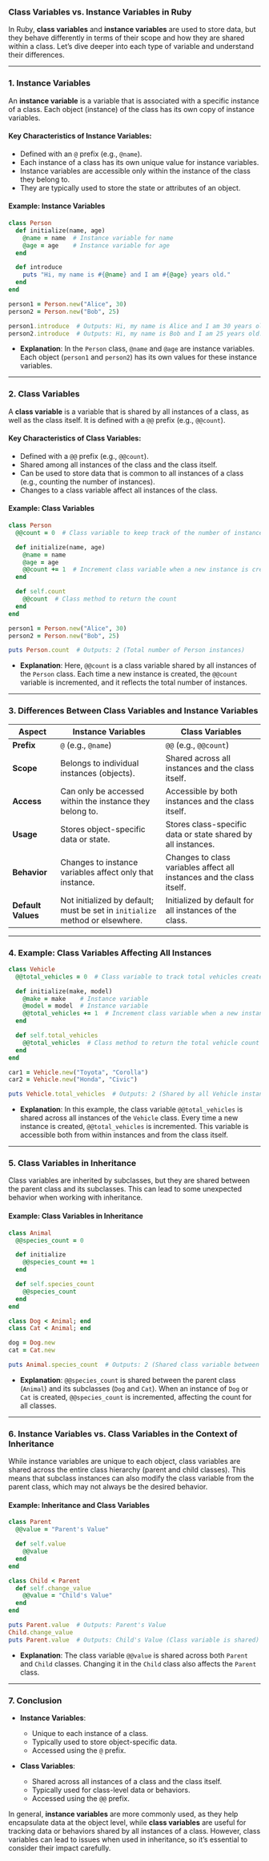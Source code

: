 ### **Class Variables vs. Instance Variables in Ruby**

In Ruby, **class variables** and **instance variables** are used to store data, but they behave differently in terms of their scope and how they are shared within a class. Let’s dive deeper into each type of variable and understand their differences.

---

### **1. Instance Variables**

An **instance variable** is a variable that is associated with a specific instance of a class. Each object (instance) of the class has its own copy of instance variables.

#### **Key Characteristics of Instance Variables:**
- Defined with an `@` prefix (e.g., `@name`).
- Each instance of a class has its own unique value for instance variables.
- Instance variables are accessible only within the instance of the class they belong to.
- They are typically used to store the state or attributes of an object.

#### **Example: Instance Variables**

```ruby
class Person
  def initialize(name, age)
    @name = name  # Instance variable for name
    @age = age    # Instance variable for age
  end

  def introduce
    puts "Hi, my name is #{@name} and I am #{@age} years old."
  end
end

person1 = Person.new("Alice", 30)
person2 = Person.new("Bob", 25)

person1.introduce  # Outputs: Hi, my name is Alice and I am 30 years old.
person2.introduce  # Outputs: Hi, my name is Bob and I am 25 years old.
```

- **Explanation**: In the `Person` class, `@name` and `@age` are instance variables. Each object (`person1` and `person2`) has its own values for these instance variables.

---

### **2. Class Variables**

A **class variable** is a variable that is shared by all instances of a class, as well as the class itself. It is defined with a `@@` prefix (e.g., `@@count`).

#### **Key Characteristics of Class Variables:**
- Defined with a `@@` prefix (e.g., `@@count`).
- Shared among all instances of the class and the class itself.
- Can be used to store data that is common to all instances of a class (e.g., counting the number of instances).
- Changes to a class variable affect all instances of the class.

#### **Example: Class Variables**

```ruby
class Person
  @@count = 0  # Class variable to keep track of the number of instances

  def initialize(name, age)
    @name = name
    @age = age
    @@count += 1  # Increment class variable when a new instance is created
  end

  def self.count
    @@count  # Class method to return the count
  end
end

person1 = Person.new("Alice", 30)
person2 = Person.new("Bob", 25)

puts Person.count  # Outputs: 2 (Total number of Person instances)
```

- **Explanation**: Here, `@@count` is a class variable shared by all instances of the `Person` class. Each time a new instance is created, the `@@count` variable is incremented, and it reflects the total number of instances.

---

### **3. Differences Between Class Variables and Instance Variables**

| **Aspect**                | **Instance Variables**                              | **Class Variables**                              |
|---------------------------|-----------------------------------------------------|--------------------------------------------------|
| **Prefix**                | `@` (e.g., `@name`)                                 | `@@` (e.g., `@@count`)                           |
| **Scope**                 | Belongs to individual instances (objects).         | Shared across all instances and the class itself.|
| **Access**                | Can only be accessed within the instance they belong to. | Accessible by both instances and the class itself.|
| **Usage**                 | Stores object-specific data or state.               | Stores class-specific data or state shared by all instances.|
| **Behavior**              | Changes to instance variables affect only that instance. | Changes to class variables affect all instances and the class itself. |
| **Default Values**        | Not initialized by default; must be set in `initialize` method or elsewhere. | Initialized by default for all instances of the class. |

---

### **4. Example: Class Variables Affecting All Instances**

```ruby
class Vehicle
  @@total_vehicles = 0  # Class variable to track total vehicles created

  def initialize(make, model)
    @make = make    # Instance variable
    @model = model  # Instance variable
    @@total_vehicles += 1  # Increment class variable when a new instance is created
  end

  def self.total_vehicles
    @@total_vehicles  # Class method to return the total vehicle count
  end
end

car1 = Vehicle.new("Toyota", "Corolla")
car2 = Vehicle.new("Honda", "Civic")

puts Vehicle.total_vehicles  # Outputs: 2 (Shared by all Vehicle instances)
```

- **Explanation**: In this example, the class variable `@@total_vehicles` is shared across all instances of the `Vehicle` class. Every time a new instance is created, `@@total_vehicles` is incremented. This variable is accessible both from within instances and from the class itself.

---

### **5. Class Variables in Inheritance**

Class variables are inherited by subclasses, but they are shared between the parent class and its subclasses. This can lead to some unexpected behavior when working with inheritance.

#### **Example: Class Variables in Inheritance**

```ruby
class Animal
  @@species_count = 0

  def initialize
    @@species_count += 1
  end

  def self.species_count
    @@species_count
  end
end

class Dog < Animal; end
class Cat < Animal; end

dog = Dog.new
cat = Cat.new

puts Animal.species_count  # Outputs: 2 (Shared class variable between Animal, Dog, and Cat)
```

- **Explanation**: `@@species_count` is shared between the parent class (`Animal`) and its subclasses (`Dog` and `Cat`). When an instance of `Dog` or `Cat` is created, `@@species_count` is incremented, affecting the count for all classes.

---

### **6. Instance Variables vs. Class Variables in the Context of Inheritance**

While instance variables are unique to each object, class variables are shared across the entire class hierarchy (parent and child classes). This means that subclass instances can also modify the class variable from the parent class, which may not always be the desired behavior.

#### **Example: Inheritance and Class Variables**

```ruby
class Parent
  @@value = "Parent's Value"

  def self.value
    @@value
  end
end

class Child < Parent
  def self.change_value
    @@value = "Child's Value"
  end
end

puts Parent.value  # Outputs: Parent's Value
Child.change_value
puts Parent.value  # Outputs: Child's Value (Class variable is shared)
```

- **Explanation**: The class variable `@@value` is shared across both `Parent` and `Child` classes. Changing it in the `Child` class also affects the `Parent` class.

---

### **7. Conclusion**

- **Instance Variables**:
  - Unique to each instance of a class.
  - Typically used to store object-specific data.
  - Accessed using the `@` prefix.
  
- **Class Variables**:
  - Shared across all instances of a class and the class itself.
  - Typically used for class-level data or behaviors.
  - Accessed using the `@@` prefix.

In general, **instance variables** are more commonly used, as they help encapsulate data at the object level, while **class variables** are useful for tracking data or behaviors shared by all instances of a class. However, class variables can lead to issues when used in inheritance, so it’s essential to consider their impact carefully.
